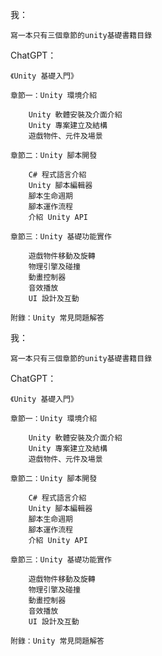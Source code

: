 我：
    
    寫一本只有三個章節的unity基礎書籍目錄

ChatGPT：<br>

    《Unity 基礎入門》

    章節一：Unity 環境介紹

        Unity 軟體安裝及介面介紹
        Unity 專案建立及結構
        遊戲物件、元件及場景

    章節二：Unity 腳本開發

        C# 程式語言介紹
        Unity 腳本編輯器
        腳本生命週期
        腳本運作流程
        介紹 Unity API

    章節三：Unity 基礎功能實作

        遊戲物件移動及旋轉
        物理引擎及碰撞
        動畫控制器
        音效播放
        UI 設計及互動

    附錄：Unity 常見問題解答
我：
    
    寫一本只有三個章節的unity基礎書籍目錄

ChatGPT：<br>

    《Unity 基礎入門》

    章節一：Unity 環境介紹

        Unity 軟體安裝及介面介紹
        Unity 專案建立及結構
        遊戲物件、元件及場景

    章節二：Unity 腳本開發

        C# 程式語言介紹
        Unity 腳本編輯器
        腳本生命週期
        腳本運作流程
        介紹 Unity API

    章節三：Unity 基礎功能實作

        遊戲物件移動及旋轉
        物理引擎及碰撞
        動畫控制器
        音效播放
        UI 設計及互動

    附錄：Unity 常見問題解答
